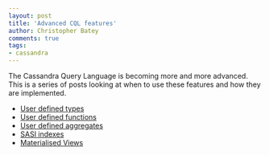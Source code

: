 ```yaml
---
layout: post
title: 'Advanced CQL features'
author: Christopher Batey
comments: true
tags:
- cassandra
---
```


The Cassandra Query Language is becoming more and more advanced. This is a
series of posts looking at when to use these features and how they are
implemented.

* [User defined types](/cassandra-udts.html)
* [User defined functions](/cassandra-udfs.html)
* [User defined aggregates](/cassandra-udas.html)
* [SASI indexes](/cassandra-sasi.html)
* [Materialised Views](cassandra-mvs.html)
